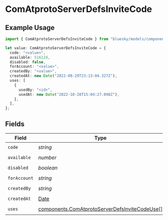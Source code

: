 # ComAtprotoServerDefsInviteCode

## Example Usage

```typescript
import { ComAtprotoServerDefsInviteCode } from "bluesky/models/components";

let value: ComAtprotoServerDefsInviteCode = {
  code: "<value>",
  available: 516124,
  disabled: false,
  forAccount: "<value>",
  createdBy: "<value>",
  createdAt: new Date("2022-08-29T23:13:04.327Z"),
  uses: [
    {
      usedBy: "<id>",
      usedAt: new Date("2022-10-28T15:04:27.098Z"),
    },
  ],
};
```

## Fields

| Field                                                                                                          | Type                                                                                                           | Required                                                                                                       | Description                                                                                                    |
| -------------------------------------------------------------------------------------------------------------- | -------------------------------------------------------------------------------------------------------------- | -------------------------------------------------------------------------------------------------------------- | -------------------------------------------------------------------------------------------------------------- |
| `code`                                                                                                         | *string*                                                                                                       | :heavy_check_mark:                                                                                             | N/A                                                                                                            |
| `available`                                                                                                    | *number*                                                                                                       | :heavy_check_mark:                                                                                             | N/A                                                                                                            |
| `disabled`                                                                                                     | *boolean*                                                                                                      | :heavy_check_mark:                                                                                             | N/A                                                                                                            |
| `forAccount`                                                                                                   | *string*                                                                                                       | :heavy_check_mark:                                                                                             | N/A                                                                                                            |
| `createdBy`                                                                                                    | *string*                                                                                                       | :heavy_check_mark:                                                                                             | N/A                                                                                                            |
| `createdAt`                                                                                                    | [Date](https://developer.mozilla.org/en-US/docs/Web/JavaScript/Reference/Global_Objects/Date)                  | :heavy_check_mark:                                                                                             | N/A                                                                                                            |
| `uses`                                                                                                         | [components.ComAtprotoServerDefsInviteCodeUse](../../models/components/comatprotoserverdefsinvitecodeuse.md)[] | :heavy_check_mark:                                                                                             | N/A                                                                                                            |